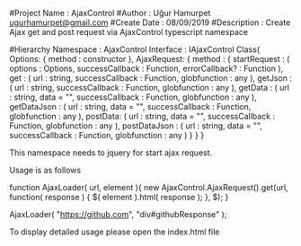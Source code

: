 #Project Name : AjaxControl
#Author : Uğur Hamurpet ugurhamurpet@gmail.com
#Create Date : 08/09/2019
#Description : Create Ajax get and post request via AjaxControl typescript namespace

#Hierarchy
  Namespace : AjaxControl
  Interface : IAjaxControl
  Class{
    Options: {
      method : constructor
    },
    AjaxRequest: {
      method : {
        startRequest : ( options : Options, successCallback : Function, errorCallback? : Function ),
        get : ( url : string, successCallback : Function, globfunction : any ),
        getJson : ( url : string, successCallback : Function, globfunction : any ),
        getData : ( url : string, data = "", successCallback : Function, globfunction : any ),
        getDataJson : ( url : string, data = "", successCallback : Function, globfunction : any ),
        postData: ( url : string, data = "", successCallback : Function, globfunction : any ),
        postDataJson : ( url : string, data = "", successCallback : Function, globfunction : any )
      }
    }
   }

This namespace needs to jquery for start ajax request.

Usage is as follows

function AjaxLoader( url, element ){
  new AjaxControl.AjaxRequest().get(url, function( response ) {
      $( element ).html( response );
  }, $);
}

AjaxLoader( "https://github.com", "div#githubResponse" );

To display detailed usage please open the index.html file

